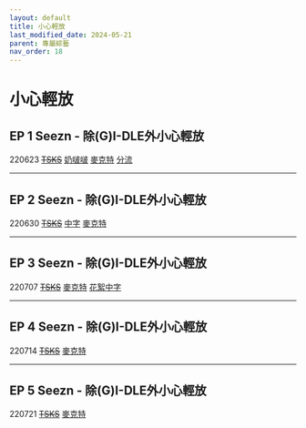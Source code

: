 ```yaml
---
layout: default
title: 小心輕放
last_modified_date: 2024-05-21
parent: 專屬綜藝
nav_order: 18
---
```


# 小心輕放

## EP 1 Seezn - 除(G)I-DLE外小心輕放

220623 ~~[TSKS](https://www.bilibili.com/video/BV1ef4y1f7FH)~~ [奶啵啵](https://www.bilibili.com/video/BV1Yv4y1T7Gw) [麥克特](https://www.bilibili.com/video/BV1FU4y1Q78V) [分流](https://www.bilibili.com/video/BV1Gt4y1a71D)

---

## EP 2 Seezn - 除(G)I-DLE外小心輕放

220630 ~~[TSKS](https://www.bilibili.com/video/BV18t4y1b74K)~~ [中字](https://www.bilibili.com/video/BV1Nr4y137Eo) [麥克特](https://www.bilibili.com/video/BV1FU4y1Q78V)

---

## EP 3 Seezn - 除(G)I-DLE外小心輕放

220707 ~~[TSKS](https://www.bilibili.com/video/BV1ue4y1R7J7)~~ [麥克特](https://www.bilibili.com/video/BV1FU4y1Q78V) [花絮中字](https://www.bilibili.com/video/BV1gB4y1s7wE)

---

## EP 4 Seezn - 除(G)I-DLE外小心輕放

220714 ~~[TSKS](https://www.bilibili.com/video/BV1uU4y1B7bc)~~ [麥克特](https://www.bilibili.com/video/BV1FU4y1Q78V)

---

## EP 5 Seezn - 除(G)I-DLE外小心輕放

220721 ~~[TSKS](https://www.bilibili.com/video/BV1fB4y1k7L8)~~ [麥克特](https://www.bilibili.com/video/BV1FU4y1Q78V)
